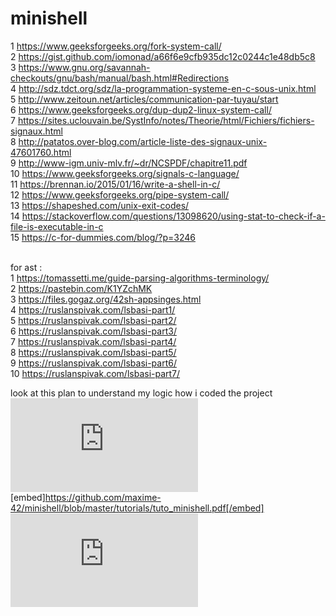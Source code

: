 # minishell<br>
1   https://www.geeksforgeeks.org/fork-system-call/ <br>
2   https://gist.github.com/iomonad/a66f6e9cfb935dc12c0244c1e48db5c8 <br>
3   https://www.gnu.org/savannah-checkouts/gnu/bash/manual/bash.html#Redirections <br>
4   http://sdz.tdct.org/sdz/la-programmation-systeme-en-c-sous-unix.html <br>
5   http://www.zeitoun.net/articles/communication-par-tuyau/start <br>
6   https://www.geeksforgeeks.org/dup-dup2-linux-system-call/ <br>
7   https://sites.uclouvain.be/SystInfo/notes/Theorie/html/Fichiers/fichiers-signaux.html <br>
8   http://patatos.over-blog.com/article-liste-des-signaux-unix-47601760.html <br>
9   http://www-igm.univ-mlv.fr/~dr/NCSPDF/chapitre11.pdf <br>
10  https://www.geeksforgeeks.org/signals-c-language/ <br>
11  https://brennan.io/2015/01/16/write-a-shell-in-c/ <br>
12  https://www.geeksforgeeks.org/pipe-system-call/ <br>
13  https://shapeshed.com/unix-exit-codes/ <br>
14  https://stackoverflow.com/questions/13098620/using-stat-to-check-if-a-file-is-executable-in-c <br>
15  https://c-for-dummies.com/blog/?p=3246 <br><br>

for ast : <br>
1   https://tomassetti.me/guide-parsing-algorithms-terminology/<br>
2   https://pastebin.com/K1YZchMK <br>
3   https://files.gogaz.org/42sh-appsinges.html<br>
4   https://ruslanspivak.com/lsbasi-part1/ <br>
5   https://ruslanspivak.com/lsbasi-part2/ <br>
6   https://ruslanspivak.com/lsbasi-part3/ <br>
7   https://ruslanspivak.com/lsbasi-part4/ <br>
8   https://ruslanspivak.com/lsbasi-part5/ <br>
9   https://ruslanspivak.com/lsbasi-part6/ <br>
10  https://ruslanspivak.com/lsbasi-part7/ <br>

look at this plan to understand my logic how i coded the project <br>
![alt text](https://github.com/maxime-42/minishell/blob/master/tutorials/tuto_minishell.pdf) <br>
[embed]https://github.com/maxime-42/minishell/blob/master/tutorials/tuto_minishell.pdf[/embed]
![alt text](https://github.com/maxime-42/minishell/blob/master/tutorials/lot_of_commandes%20(1).pdf)

